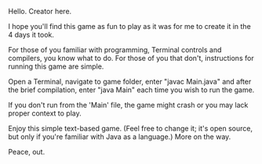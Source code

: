 Hello.
Creator here.

I hope you'll find this game as fun to play as it was for me to create it in the 4 days it took.

For those of you familiar with programming, Terminal controls and compilers, you know what to do.
For those of you that don't, instructions for running this game are simple.

Open a Terminal, navigate to game folder, enter "javac Main.java" and after the brief compilation, enter "java Main" each time you wish to run the game.

If you don't run from the 'Main' file, the game might crash or you may lack proper context to play.

Enjoy this simple text-based game. 
(Feel free to change it; it's open source, but only if you're familiar with Java as a language.)
More on the way.

Peace, out.
